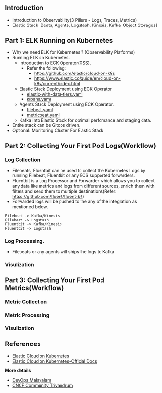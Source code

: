 ## Introduction

* Introduction to Observability(3 Pillers - Logs, Traces, Metrics)
* Elastic Stack [Beats, Agents, Logstash, Kinesis, Kafka, Object Storages]

## Part 1: ELK Running on Kubernetes

- Why we need ELK for Kubernetes ? (Observability Platforms)
- Running ELK on Kubernetes.
  * Introduction to ECK Operator(OSS).
    - Refer the following:
      * https://github.com/elastic/cloud-on-k8s
      * https://www.elastic.co/guide/en/cloud-on-k8s/current/index.html
  * Elastic Stack Deployment using ECK Operator     
    - [elastic-with-data-tiers.yaml](https://github.com/JESWINKNINAN/friendly-kubernetes/blob/main/ELK-For-Kubernetes(Observability)/elastic-with-data-tiers.yaml)
    - [kibana.yaml](https://github.com/JESWINKNINAN/friendly-kubernetes/blob/main/ELK-For-Kubernetes(Observability)/kibana.yaml)
  * Agents Stack Deployment using ECK Operator.
    - [filebeat.yaml](https://github.com/JESWINKNINAN/friendly-kubernetes/blob/main/ELK-For-Kubernetes(Observability)/filebeat.yaml)
    - [metricbeat.yaml](https://github.com/JESWINKNINAN/friendly-kubernetes/blob/main/ELK-For-Kubernetes(Observability)/metricbeat.yaml)
  * Kafka into Elastic Stack for optimal perfomance and staging data.
- Entire stack can be Gitops driven.  
- Optional: Monitoring Cluster For Elastic Stack     
  
## Part 2: Collecting Your First Pod Logs(Workflow)



### Log Collection
- Filebeats, Fluentbit can be used to collect the Kubernetes Logs by running Filebeat, Fluentbit or any ECS supported forwarders. 
- Fluentbit is a Log Processor and Forwarder which allows you to collect any data like metrics and logs from different sources, enrich them with filters and send them to multiple destinations(Refer: https://github.com/fluent/fluent-bit)
- Forwarded logs will be pushed to the any of the integration as mentioned below. 

```
Filebeat -> Kafka/Kinesis
Filebeat -> Logstash
Fluentbit -> Kafka/Kinesis
Fluentbit -> Logstash
```

### Log Processing. 
- Filebeats or any agents will ships the logs to Kafka

### Visulization


## Part 3: Collecting Your First Pod Metrics(Workflow)

### Metric Collection

### Metric Processing

### Visulization

## References

- [Elastic Cloud on Kubernetes](https://github.com/elastic/cloud-on-k8s)
- [Elastic Cloud on Kubernetes-Official Docs](https://www.elastic.co/guide/en/cloud-on-k8s/current/index.html)

**More details**

- [DevOps Malayalam](https://devopsmalayalam.io)
- [CNCF Community Trivandrum](https://community.cncf.io/trivandrum/)
